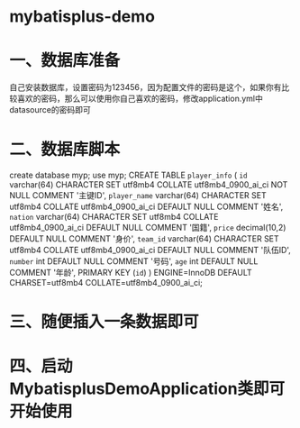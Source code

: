 # mybatisplus-demo

# 一、数据库准备
自己安装数据库，设置密码为123456，因为配置文件的密码是这个，如果你有比较喜欢的密码，那么可以使用你自己喜欢的密码，修改application.yml中datasource的密码即可

# 二、数据库脚本
create database myp;
use myp;
CREATE TABLE `player_info` (
`id` varchar(64) CHARACTER SET utf8mb4 COLLATE utf8mb4_0900_ai_ci NOT NULL COMMENT '主键ID',
`player_name` varchar(64) CHARACTER SET utf8mb4 COLLATE utf8mb4_0900_ai_ci DEFAULT NULL COMMENT '姓名',
`nation` varchar(64) CHARACTER SET utf8mb4 COLLATE utf8mb4_0900_ai_ci DEFAULT NULL COMMENT '国籍',
`price` decimal(10,2) DEFAULT NULL COMMENT '身价',
`team_id` varchar(64) CHARACTER SET utf8mb4 COLLATE utf8mb4_0900_ai_ci DEFAULT NULL COMMENT '队伍ID',
`number` int DEFAULT NULL COMMENT '号码',
`age` int DEFAULT NULL COMMENT '年龄',
PRIMARY KEY (`id`)
) ENGINE=InnoDB DEFAULT CHARSET=utf8mb4 COLLATE=utf8mb4_0900_ai_ci;

# 三、随便插入一条数据即可

# 四、启动MybatisplusDemoApplication类即可开始使用
